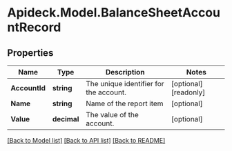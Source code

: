 # Apideck.Model.BalanceSheetAccountRecord

## Properties

Name | Type | Description | Notes
------------ | ------------- | ------------- | -------------
**AccountId** | **string** | The unique identifier for the account. | [optional] [readonly] 
**Name** | **string** | Name of the report item | [optional] 
**Value** | **decimal** | The value of the account. | [optional] 

[[Back to Model list]](../README.md#documentation-for-models) [[Back to API list]](../README.md#documentation-for-api-endpoints) [[Back to README]](../README.md)


